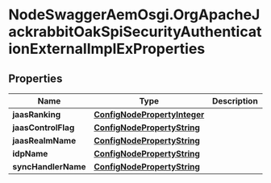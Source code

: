 # NodeSwaggerAemOsgi.OrgApacheJackrabbitOakSpiSecurityAuthenticationExternalImplExProperties

## Properties
Name | Type | Description | Notes
------------ | ------------- | ------------- | -------------
**jaasRanking** | [**ConfigNodePropertyInteger**](ConfigNodePropertyInteger.md) |  | [optional] 
**jaasControlFlag** | [**ConfigNodePropertyString**](ConfigNodePropertyString.md) |  | [optional] 
**jaasRealmName** | [**ConfigNodePropertyString**](ConfigNodePropertyString.md) |  | [optional] 
**idpName** | [**ConfigNodePropertyString**](ConfigNodePropertyString.md) |  | [optional] 
**syncHandlerName** | [**ConfigNodePropertyString**](ConfigNodePropertyString.md) |  | [optional] 


